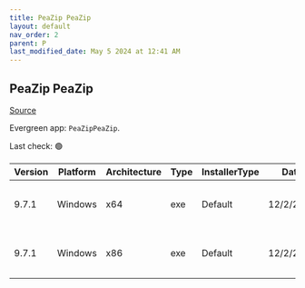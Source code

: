 ```yaml
---
title: PeaZip PeaZip
layout: default
nav_order: 2
parent: P
last_modified_date: May 5 2024 at 12:41 AM
---
```


## PeaZip PeaZip

[Source](https://peazip.github.io/)

Evergreen app: `PeaZipPeaZip`. 

Last check: 🟢

| Version | Platform | Architecture | Type | InstallerType | Date      | Size    | URI                                                                                                                                                                    |
| ------- | -------- | ------------ | ---- | ------------- | --------- | ------- | ---------------------------------------------------------------------------------------------------------------------------------------------------------------------- |
| 9.7.1   | Windows  | x64          | exe  | Default       | 12/2/2024 | 9748200 | [https://github.com/peazip/PeaZip/releases/download/9.7.1/peazip-9.7.1.WIN64.exe](https://github.com/peazip/PeaZip/releases/download/9.7.1/peazip-9.7.1.WIN64.exe)     |
| 9.7.1   | Windows  | x86          | exe  | Default       | 12/2/2024 | 8857527 | [https://github.com/peazip/PeaZip/releases/download/9.7.1/peazip-9.7.1.WINDOWS.exe](https://github.com/peazip/PeaZip/releases/download/9.7.1/peazip-9.7.1.WINDOWS.exe) |
